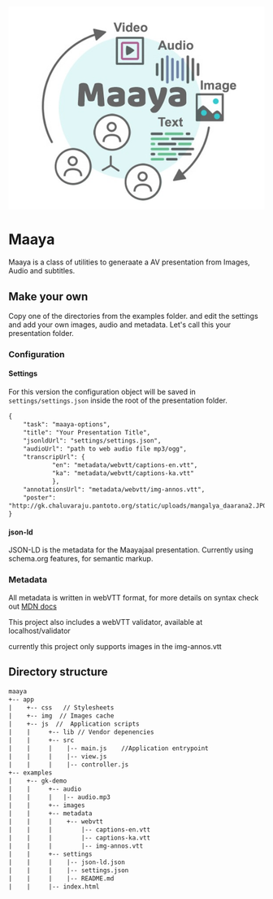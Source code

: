 ![logo](app/logo.jpg)

# Maaya

Maaya is a class of utilities to generaate a AV presentation
from Images, Audio and subtitles.

## Make your own
Copy one of the directories from the examples folder.
and edit the settings and add your own images, audio and metadata.
Let's call this your presentation folder. 

### Configuration

#### Settings

For this version the configuration object will be saved in `settings/settings.json` inside the root of the presentation folder.

```
{
	"task": "maaya-options", 
	"title": "Your Presentation Title",
	"jsonldUrl": "settings/settings.json",
	"audioUrl": "path to web audio file mp3/ogg",
	"transcripUrl": {
		    "en": "metadata/webvtt/captions-en.vtt", 
		    "ka": "metadata/webvtt/captions-ka.vtt"
		    },
	"annotationsUrl": "metadata/webvtt/img-annos.vtt",
	"poster": "http://gk.chaluvaraju.pantoto.org/static/uploads/mangalya_daarana2.JPG"
}
```
#### json-ld
JSON-LD is the metadata for the Maayajaal presentation. Currently using schema.org features, for semantic markup.


### Metadata
All metadata is written in webVTT format, for more details
on syntax check out [MDN docs](https://developer.mozilla.org/en-US/docs/Web/API/WebVTT_API)

This project also includes a webVTT validator, available at
localhost/validator 

currently this project only supports images in the img-annos.vtt


## Directory structure
```
maaya
+-- app
|    +-- css   // Stylesheets
|    +-- img  // Images cache
|    +-- js  //  Application scripts
|    |     +-- lib // Vendor depenencies
|    |     +-- src
|    |     |    |-- main.js    //Application entrypoint
|    |     |    |-- view.js 
|    |     |    |-- controller.js
+-- examples
|    +-- gk-demo
|    |     +-- audio
|    |     |   |-- audio.mp3
|    |     +-- images
|    |     +-- metadata
|    |     |    +-- webvtt
|    |     |        |-- captions-en.vtt
|    |     |        |-- captions-ka.vtt
|    |     |        |-- img-annos.vtt
|    |     +-- settings
|    |     |    |-- json-ld.json
|    |     |    |-- settings.json
|    |     |    |-- README.md
|    |     |-- index.html        

```

